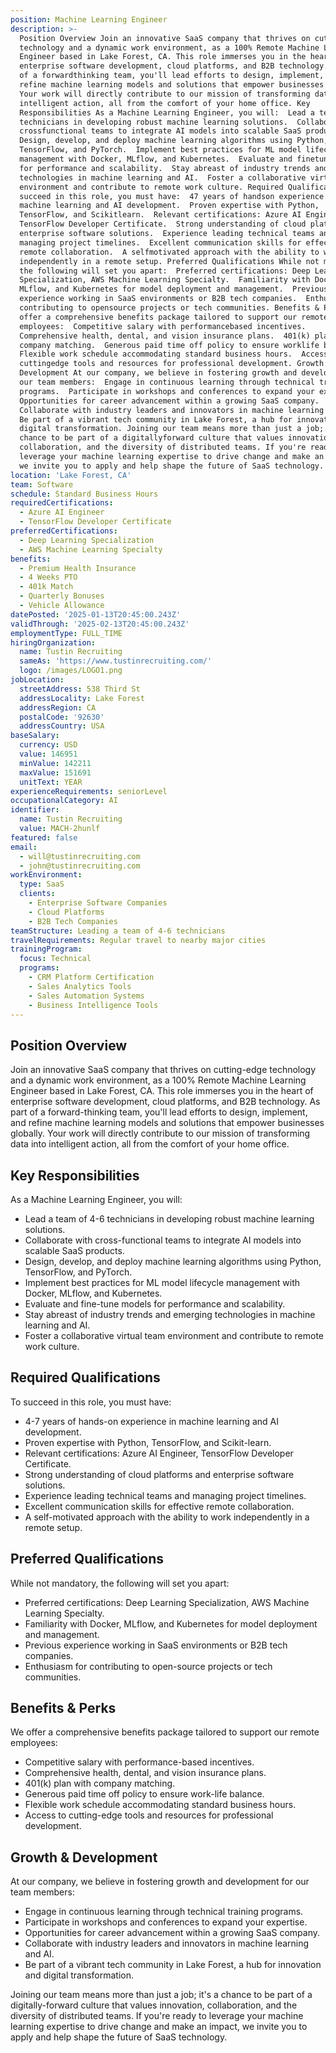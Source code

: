 ```yaml
---
position: Machine Learning Engineer
description: >-
  Position Overview Join an innovative SaaS company that thrives on cuttingedge
  technology and a dynamic work environment, as a 100% Remote Machine Learning
  Engineer based in Lake Forest, CA. This role immerses you in the heart of
  enterprise software development, cloud platforms, and B2B technology. As part
  of a forwardthinking team, you'll lead efforts to design, implement, and
  refine machine learning models and solutions that empower businesses globally.
  Your work will directly contribute to our mission of transforming data into
  intelligent action, all from the comfort of your home office. Key
  Responsibilities As a Machine Learning Engineer, you will:  Lead a team of 46
  technicians in developing robust machine learning solutions.  Collaborate with
  crossfunctional teams to integrate AI models into scalable SaaS products. 
  Design, develop, and deploy machine learning algorithms using Python,
  TensorFlow, and PyTorch.  Implement best practices for ML model lifecycle
  management with Docker, MLflow, and Kubernetes.  Evaluate and finetune models
  for performance and scalability.  Stay abreast of industry trends and emerging
  technologies in machine learning and AI.  Foster a collaborative virtual team
  environment and contribute to remote work culture. Required Qualifications To
  succeed in this role, you must have:  47 years of handson experience in
  machine learning and AI development.  Proven expertise with Python,
  TensorFlow, and Scikitlearn.  Relevant certifications: Azure AI Engineer,
  TensorFlow Developer Certificate.  Strong understanding of cloud platforms and
  enterprise software solutions.  Experience leading technical teams and
  managing project timelines.  Excellent communication skills for effective
  remote collaboration.  A selfmotivated approach with the ability to work
  independently in a remote setup. Preferred Qualifications While not mandatory,
  the following will set you apart:  Preferred certifications: Deep Learning
  Specialization, AWS Machine Learning Specialty.  Familiarity with Docker,
  MLflow, and Kubernetes for model deployment and management.  Previous
  experience working in SaaS environments or B2B tech companies.  Enthusiasm for
  contributing to opensource projects or tech communities. Benefits & Perks We
  offer a comprehensive benefits package tailored to support our remote
  employees:  Competitive salary with performancebased incentives. 
  Comprehensive health, dental, and vision insurance plans.  401(k) plan with
  company matching.  Generous paid time off policy to ensure worklife balance. 
  Flexible work schedule accommodating standard business hours.  Access to
  cuttingedge tools and resources for professional development. Growth &
  Development At our company, we believe in fostering growth and development for
  our team members:  Engage in continuous learning through technical training
  programs.  Participate in workshops and conferences to expand your expertise. 
  Opportunities for career advancement within a growing SaaS company. 
  Collaborate with industry leaders and innovators in machine learning and AI. 
  Be part of a vibrant tech community in Lake Forest, a hub for innovation and
  digital transformation. Joining our team means more than just a job; it's a
  chance to be part of a digitallyforward culture that values innovation,
  collaboration, and the diversity of distributed teams. If you're ready to
  leverage your machine learning expertise to drive change and make an impact,
  we invite you to apply and help shape the future of SaaS technology.
location: 'Lake Forest, CA'
team: Software
schedule: Standard Business Hours
requiredCertifications:
  - Azure AI Engineer
  - TensorFlow Developer Certificate
preferredCertifications:
  - Deep Learning Specialization
  - AWS Machine Learning Specialty
benefits:
  - Premium Health Insurance
  - 4 Weeks PTO
  - 401k Match
  - Quarterly Bonuses
  - Vehicle Allowance
datePosted: '2025-01-13T20:45:00.243Z'
validThrough: '2025-02-13T20:45:00.243Z'
employmentType: FULL_TIME
hiringOrganization:
  name: Tustin Recruiting
  sameAs: 'https://www.tustinrecruiting.com/'
  logo: /images/LOGO1.png
jobLocation:
  streetAddress: 538 Third St
  addressLocality: Lake Forest
  addressRegion: CA
  postalCode: '92630'
  addressCountry: USA
baseSalary:
  currency: USD
  value: 146951
  minValue: 142211
  maxValue: 151691
  unitText: YEAR
experienceRequirements: seniorLevel
occupationalCategory: AI
identifier:
  name: Tustin Recruiting
  value: MACH-2hunlf
featured: false
email:
  - will@tustinrecruiting.com
  - john@tustinrecruiting.com
workEnvironment:
  type: SaaS
  clients:
    - Enterprise Software Companies
    - Cloud Platforms
    - B2B Tech Companies
teamStructure: Leading a team of 4-6 technicians
travelRequirements: Regular travel to nearby major cities
trainingProgram:
  focus: Technical
  programs:
    - CRM Platform Certification
    - Sales Analytics Tools
    - Sales Automation Systems
    - Business Intelligence Tools
---
```




## Position Overview

Join an innovative SaaS company that thrives on cutting-edge technology and a dynamic work environment, as a 100% Remote Machine Learning Engineer based in Lake Forest, CA. This role immerses you in the heart of enterprise software development, cloud platforms, and B2B technology. As part of a forward-thinking team, you'll lead efforts to design, implement, and refine machine learning models and solutions that empower businesses globally. Your work will directly contribute to our mission of transforming data into intelligent action, all from the comfort of your home office.

## Key Responsibilities

As a Machine Learning Engineer, you will:

- Lead a team of 4-6 technicians in developing robust machine learning solutions.
- Collaborate with cross-functional teams to integrate AI models into scalable SaaS products.
- Design, develop, and deploy machine learning algorithms using Python, TensorFlow, and PyTorch.
- Implement best practices for ML model lifecycle management with Docker, MLflow, and Kubernetes.
- Evaluate and fine-tune models for performance and scalability.
- Stay abreast of industry trends and emerging technologies in machine learning and AI.
- Foster a collaborative virtual team environment and contribute to remote work culture.

## Required Qualifications

To succeed in this role, you must have:

- 4-7 years of hands-on experience in machine learning and AI development.
- Proven expertise with Python, TensorFlow, and Scikit-learn.
- Relevant certifications: Azure AI Engineer, TensorFlow Developer Certificate.
- Strong understanding of cloud platforms and enterprise software solutions.
- Experience leading technical teams and managing project timelines.
- Excellent communication skills for effective remote collaboration.
- A self-motivated approach with the ability to work independently in a remote setup.

## Preferred Qualifications

While not mandatory, the following will set you apart:

- Preferred certifications: Deep Learning Specialization, AWS Machine Learning Specialty.
- Familiarity with Docker, MLflow, and Kubernetes for model deployment and management.
- Previous experience working in SaaS environments or B2B tech companies.
- Enthusiasm for contributing to open-source projects or tech communities.

## Benefits & Perks

We offer a comprehensive benefits package tailored to support our remote employees:

- Competitive salary with performance-based incentives.
- Comprehensive health, dental, and vision insurance plans.
- 401(k) plan with company matching.
- Generous paid time off policy to ensure work-life balance.
- Flexible work schedule accommodating standard business hours.
- Access to cutting-edge tools and resources for professional development.

## Growth & Development

At our company, we believe in fostering growth and development for our team members:

- Engage in continuous learning through technical training programs.
- Participate in workshops and conferences to expand your expertise.
- Opportunities for career advancement within a growing SaaS company.
- Collaborate with industry leaders and innovators in machine learning and AI.
- Be part of a vibrant tech community in Lake Forest, a hub for innovation and digital transformation.

Joining our team means more than just a job; it's a chance to be part of a digitally-forward culture that values innovation, collaboration, and the diversity of distributed teams. If you're ready to leverage your machine learning expertise to drive change and make an impact, we invite you to apply and help shape the future of SaaS technology.
